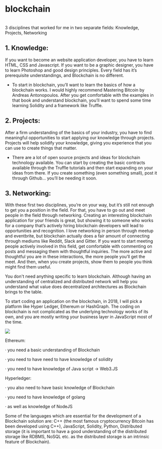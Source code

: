 # blockchain
<br>3 disciplines that worked for me in two separate fields: Knowledge, Projects, Networking

## 1. Knowledge: ## 
If you want to become an website application developer, you have to learn HTML, CSS and Javascript. If you want to be a graphic designer, you have to learn Photoshop and good design principles. Every field has it’s prerequisite understandings, and Blockchain is no different.
- To start in blockchain, you’ll want to learn the basics of how a blockchain works. I would highly recommend Mastering Bitcoin by Andreas Antonopoulos. After you get comfortable with the examples in that book and understand blockchain, you’ll want to spend some time learning Solidity and a framework like Truffle.
## 2. Projects: ## 
After a firm understanding of the basics of your industry, you have to find meaningful opportunities to start applying our knowledge through projects. Projects will help solidify your knowledge, giving you experience that you can use to create things that matter.
- There are a lot of open source projects and ideas for blockchain technology available. You can start by creating the basic contracts available through the Truffle tutorials and then start expanding on your ideas from there. If you create something (even something small), post it through Github… you’ll be needing it soon.
## <b>3. Networking:</b> 
With these first two disciplines, you’re on your way, but it’s still not enough to get you a position in the field. For that, you have to go out and meet people in the field through networking. Creating an interesting blockchain application for your friends is great, but showing it to someone who works for a company that’s actively hiring blockchain developers will lead to opportunities and recognition.
I love networking in person through meetup and eventbrite, but blockchain actually does a fair amount of connecting through mediums like Reddit, Slack and Gitter. If you want to start meeting people actively involved in this field, get comfortable with commenting on posts and messaging them with thoughtful inquiries. The more active and thoughtful you are in these interactions, the more people you’ll get the meet. And then, when you create projects, show them to people you think might find them useful.
</p>

You don't need anything specific to learn blockchain. Although having an understanding of centralized and distributed network will help you understand what value does decentralized architectures as Blockchain brings to the table.

To start coding an application on the blockchain, in 2018, I will pick a platform like Hyper Ledger, Ethereum or HashGraph. The coding on blockchain is not complicated as the underlying technology works of its own, and you are mostly writing your business layer in JavaScript most of the time.

<img src="https://qph.ec.quoracdn.net/main-qimg-610174f3686d4f28bdbf39f2ccd4fc06" master_src="https://qph.ec.quoracdn.net/main-qimg-6b69cc17aab9b276cd98642cfb6940f0" master_w="1288" master_h="1002" style="opacity: 1;">

Ethereum:

· you need a basic understanding of Blockchain

· you need to have need to have knowledge of solidity

· you need to have knowledge of Java script -> Web3.JS

Hyperledger:

· you also need to have basic knowledge of Blockchain

· you need to have knowledge of golang

· as well as knowledge of NodeJS

Some of the languages which are essential for the development of a Blockchain solution are: C++ (the most famous cryptocurrency Bitcoin has been developed using C++), JavaScript, Solidity, Python, Distributed storage (it is important to have a good understanding of the distributed storage like RDBMS, NoSQL etc. as the distributed storage is an intrinsic feature of Blockchain).
